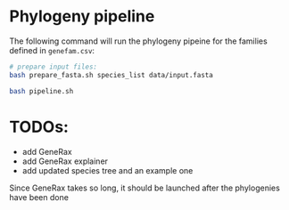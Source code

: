 # Phylogeny pipeline   

The following command will run the phylogeny pipeine for the families defined in `genefam.csv`:  

```bash 
# prepare input files:
bash prepare_fasta.sh species_list data/input.fasta
```


```bash
bash pipeline.sh   
```


# TODOs:   

- add GeneRax 
- add GeneRax explainer   
- add updated species tree and an example one 

Since GeneRax takes so long, it should be launched after the phylogenies have been done
